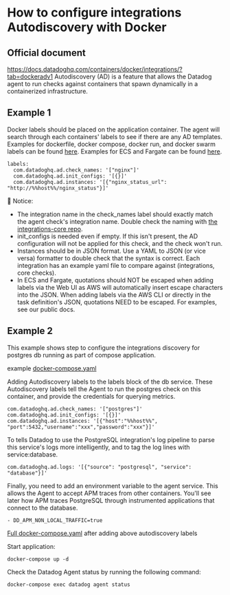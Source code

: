 # How to configure integrations Autodiscovery with Docker

Official document
--------
https://docs.datadoghq.com/containers/docker/integrations/?tab=dockeradv1
Autodiscovery (AD) is a feature that allows the Datadog agent to run checks against containers that spawn dynamically in a containerized infrastructure.

Example 1
--------
Docker labels should be placed on the application container. The agent will search through each containers' labels to see if there are any AD templates. Examples for dockerfile, docker compose, docker run, and docker swarm labels can be found [here](https://docs.datadoghq.com/containers/docker/integrations/?tab=dockeradv1#configuration). Examples for ECS and Fargate can be found [here](https://docs.datadoghq.com/integrations/faq/integration-setup-ecs-fargate/?tab=rediswebui#examples).

```
labels:
  com.datadoghq.ad.check_names: '["nginx"]'
  com.datadoghq.ad.init_configs: '[{}]'
  com.datadoghq.ad.instances: '[{"nginx_status_url": "http://%%host%%/nginx_status"}]'
```
👋 Notice:
- The integration name in the check_names label should exactly match the agent check's integration name. Double check the naming with [the integrations-core repo](https://github.com/DataDog/integrations-core/tree/master).
- init_configs is needed even if empty. If this isn't present, the AD configuration will not be applied for this check, and the check won't run.
- Instances should be in JSON format. Use a YAML to JSON (or vice versa) formatter to double check that the syntax is correct. Each integration has an example yaml file to compare against (integrations, core checks).
- In ECS and Fargate, quotations should NOT be escaped when adding labels via the Web UI as AWS will automatically insert escape characters into the JSON. When adding labels via the AWS CLI or directly in the task definition's JSON, quotations NEED to be escaped. For examples, see our public docs.

Example 2
--------
This example shows step to configure the integrations discovery for postgres db running as part of compose application.

example [docker-compose.yaml](https://github.com/wwongpai/Observability/blob/main/integrations%20autodiscovery/docker/docker-compose-postgres-example.yaml)

Adding Autodiscovery labels to the labels block of the db service. These Autodiscovery labels tell the Agent to run the postgres check on this container, and provide the credentials for querying metrics.
```
com.datadoghq.ad.check_names: '["postgres"]'
com.datadoghq.ad.init_configs: '[{}]'
com.datadoghq.ad.instances: '[{"host":"%%host%%", "port":5432,"username":"xxx","password":"xxx"}]'
```

To tells Datadog to use the PostgreSQL integration's log pipeline to parse this service's logs more intelligently, and to tag the log lines with service:database.
```
com.datadoghq.ad.logs: '[{"source": "postgresql", "service": "database"}]'
```

Finally, you need to add an environment variable to the agent service. This allows the Agent to accept APM traces from other containers. You'll see later how APM traces PostgreSQL through instrumented applications that connect to the database.
```
- DD_APM_NON_LOCAL_TRAFFIC=true
```

[Full docker-compose.yaml](https://github.com/wwongpai/Observability/blob/main/integrations%20autodiscovery/docker/docker-compose-postgres-example-ad.yaml) after adding above autodiscovery labels

Start application:
```
docker-compose up -d
```

Check the Datadog Agent status by running the following command:
```
docker-compose exec datadog agent status
```
